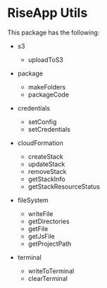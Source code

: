 # RiseApp Utils

This package has the following:

-   s3

    -   uploadToS3

-   package

    -   makeFolders
    -   packageCode

-   credentials

    -   setConfig
    -   setCredentials

-   cloudFormation

    -   createStack
    -   updateStack
    -   removeStack
    -   getStackInfo
    -   getStackResourceStatus

-   fileSystem

    -   writeFile
    -   getDirectories
    -   getFile
    -   getJsFile
    -   getProjectPath

-   terminal
    -   writeToTerminal
    -   clearTerminal
